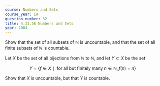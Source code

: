 ```yaml
---
course: Numbers and Sets
course_year: IA
question_number: 32
title: 4.II.5E Numbers and Sets
year: 2004
---
```



Show that the set of all subsets of $\mathbb{N}$ is uncountable, and that the set of all finite subsets of $\mathbb{N}$ is countable.

Let $X$ be the set of all bijections from $\mathbb{N}$ to $\mathbb{N}$, and let $Y \subset X$ be the set

$$Y=\{f \in X \mid \text { for all but finitely many } n \in \mathbb{N}, f(n)=n\}$$

Show that $X$ is uncountable, but that $Y$ is countable.